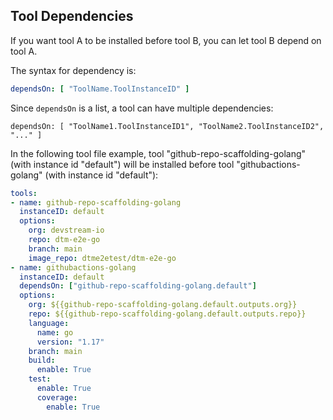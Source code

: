 ## Tool Dependencies

If you want tool A to be installed before tool B, you can let tool B depend on tool A.

The syntax for dependency is:
    
```yaml
dependsOn: [ "ToolName.ToolInstanceID" ]
```

Since `dependsOn` is a list, a tool can have multiple dependencies:

```
dependsOn: [ "ToolName1.ToolInstanceID1", "ToolName2.ToolInstanceID2", "..." ]
```

In the following tool file example, tool "github-repo-scaffolding-golang" (with instance id "default") will be installed before tool "githubactions-golang" (with instance id "default"):

```yaml
tools:
- name: github-repo-scaffolding-golang
  instanceID: default
  options:
    org: devstream-io
    repo: dtm-e2e-go
    branch: main
    image_repo: dtme2etest/dtm-e2e-go
- name: githubactions-golang
  instanceID: default
  dependsOn: ["github-repo-scaffolding-golang.default"]
  options:
    org: ${{github-repo-scaffolding-golang.default.outputs.org}}
    repo: ${{github-repo-scaffolding-golang.default.outputs.repo}}
    language:
      name: go
      version: "1.17"
    branch: main
    build:
      enable: True
    test:
      enable: True
      coverage:
        enable: True
```
